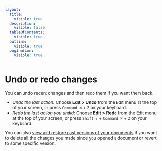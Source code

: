 ```yaml
---
layout:
  title:
    visible: true
  description:
    visible: false
  tableOfContents:
    visible: true
  outline:
    visible: true
  pagination:
    visible: true
---
```


# Undo or redo changes

You can undo recent changes and then redo them if you want them back.

* _Undo the last action:_ Choose **Edit > Undo** from the Edit menu at the top of your screen, or press `Command ⌘` + `Z` on your keyboard.
* _Redo the last action you undid:_ Choose **Edit > Redo** from the Edit menu at the top of your screen, or press `Shift ⇧` + `Command ⌘` + `Z` on your keyboard.

You can also [view and restore past versions of your documents](https://support.apple.com/guide/mac-help/view-and-restore-past-versions-of-documents-mh40710/mac) if you want to delete all the changes you made since you opened a document or revert to some specific version.
